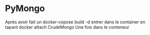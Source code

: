 # PyMongo

Après avoir fait un docker-copose build -d
entrer dans le container en tapant
    docker attach CrudeMongo
Une fois dans le conteneur